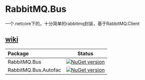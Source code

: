 # RabbitMQ.Bus 
一个.netcore下的，十分简单的rabbitmq封装，基于RabbitMQ.Client
## [wiki](https://github.com/ojdev/RabbitMQ.Bus/wiki)

|Package|Status|
|:------|:-----:|
|RabbitMQ.Bus|[![NuGet version](https://badge.fury.io/nu/RabbitMQ.Bus.svg)](https://badge.fury.io/nu/RabbitMQ.Bus)|
|RabbitMQ.Bus.Autofac|[![NuGet version](https://badge.fury.io/nu/RabbitMQ.Bus.Autofac.svg)](https://badge.fury.io/nu/RabbitMQ.Bus.Autofac)|
